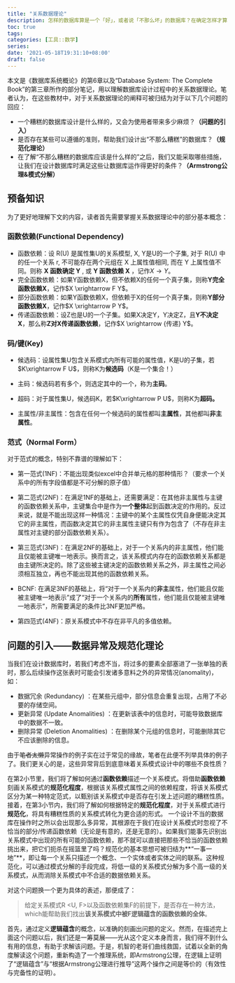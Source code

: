 ```yaml
---
title: "关系数据理论"
description: 怎样的数据库算是一个「好」，或者说「不那么坏」的数据库？在确定怎样才算「好」之后，数据库设计者又需要遵循哪些原则，才能使设计出的数据库尽可能具备这种「好」的性质？本文主要介绍了「数据关系理论」中的规范化理论以及 Armstrong 公理，用以回答这 2 个问题。
toc: true
tags: 
categories: [工具::数学]
series:
date: '2021-05-18T19:31:10+08:00'
draft: false
---
```




本文是《数据库系统概论》的第6章以及“Database System: The Complete Book”的第三章所作的部分笔记，用以理解数据库设计过程中的关系数据理论。笔者认为，在这些教材中，对于关系数据理论的阐释可被归结为对于以下几个问题的回应：

- 一个糟糕的数据库设计是什么样的，又会为使用者带来多少麻烦？**（问题的引入）**
- 是否存在某些可以遵循的准则，帮助我们设计出“不那么糟糕”的数据库？**（规范化理论）**
- 在了解“不那么糟糕的数据库应该是什么样的”之后，我们又能采取哪些措施，让我们在设计数据库时满足这些让数据库运作得更好的条件？**（Armstrong公理&模式分解）**

## 预备知识

为了更好地理解下文的内容，读者首先需要掌握关系数据理论中的部分基本概念：

### 函数依赖(Functional Dependency) 	
- 函数依赖：设 R(U) 是属性集U的关系模型, X, Y是U的一个子集, 对于 R(U) 中的任一个关系 r, 不可能存在两个元组在 X 上属性值相同, 而在 Y 上属性值不同。则称 **X 函数确定 Y** , 或 **Y 函数依赖 X** ，记作$X \rightarrow  Y$。
- 完全函数依赖：如果Y函数依赖X，但不依赖X的任何一个真子集，则称**Y完全函数依赖X**，记作$X \xrightarrow F Y$。
- 部分函数依赖：如果Y函数依赖X，但依赖于X的任何一个真子集，则称**Y部分函数依赖X**，记作$X \xrightarrow P Y$。
- 传递函数依赖：设Z也是U的一个子集。如果X决定Y，Y决定Z，且**Y不决定X**，那么称**Z对X传递函数依赖**，记作$X \xrightarrow {传递} Y$。

### 码/键(Key)

- 候选码：设属性集U包含关系模式内所有可能的属性值，K是U的子集，若$K\xrightarrow F U$，则称K为**候选码**（K是一个集合！）

- 主码：候选码若有多个，则选定其中的一个，称为**主码**。

- 超码：对于属性集U，候选码K，若$K\xrightarrow P U$，则称K为**超码。**

- 主属性/非主属性：包含在任何一个候选码的属性都叫**主属性**，其他都叫**非主属性**。

### 范式（Normal Form）

对于范式的概念，特别不靠谱的理解如下：

- 第一范式(1NF)：不能出现类似excel中合并单元格的那种情形？（要求一个关系中的所有字段值都是不可分解的原子值）

- 第二范式(2NF)：在满足1NF的基础上，还需要满足：在其他非主属性与主键的函数依赖关系中，主键集合中是作为**一个整体**起到函数决定的作用的。反过来说，就是不能出现这样一种情况：主键中的某个主属性仅凭自身便能决定其它的非主属性，而函数决定其它的非主属性主键只有作为包含了（不存在非主属性对主键的部分函数依赖关系）。

- 第三范式(3NF)：在满足2NF的基础上，对于一个关系内的非主属性，他们能且仅能被主键唯一地表示。换而言之，该关系模式内存在的函数依赖关系都是由主键所决定的。除了这些被主键决定的函数依赖关系之外，非主属性之间必须相互独立，再也不能出现其他的函数依赖关系。
- BCNF: 在满足3NF的基础上，将“对于一个关系内的**非主**属性，他们能且仅能被主键唯一地表示”成了“对于一个关系内的**所有**属性，他们能且仅能被主键唯一地表示”，所需要满足的条件比3NF更加严格。

- 第四范式(4NF)：原关系模式中不存在非平凡的多值依赖。

## 问题的引入——数据异常及规范化理论

当我们在设计数据库时，若我们考虑不当，将过多的要素全部塞进了一张单独的表时，那么后续操作这张表时可能会引发诸多意料之外的异常情况(anomality)，如：

- 数据冗余 (Redundancy) ：在某些元组中，部分信息会重复出现，占用了不必要的存储空间。
- 更新异常 (Update Anomalities) ：在更新该表中的信息时，可能导致数据库中的数据不一致。
- 删除异常 (Deletion Anomalities) ：在删除某个元组的信息时，可能删除其它不应该删除的信息。

由于<del>笔者太懒</del>异常操作的例子实在过于常见的缘故，笔者在此便不列举具体的例子了。我们更关心的是，这些异常背后到底意味着关系模式设计中的哪些不良性质？

在第2小节里，我们将了解如何通过**函数依赖**描述一个关系模式。将借助**函数依赖**刻画关系模式的**规范化程度**，根据该关系模式属性之间的依赖程度，将该关系模式区分为某一种特定范式，以甄别该关系模式中是否存在引发上述问题的糟糕性质。接着，在第3小节内，我们将了解如何根据特定的**规范化程度**，对于关系模式进行**规范化**，将具有糟糕性质的关系模式转化为更合适的形式。
一个设计不当的数据库在操作时之所以会出现那么多异常，其根源在于我们在设计关系模式时忽视了不恰当的部分/传递函数依赖（无论是有意的，还是无意的）。如果我们能事先识别出关系模式中出现的所有可能的函数依赖，那不就可以直接把那些不恰当的函数依赖挑出来，把它们扼杀在摇篮里了吗？规范化的基本思想可被归结为**“一事一地”**，即让每一个关系只描述一个概念、一个实体或者实体之间的联系。这种规范化，可以通过模式分解的手段完成，将低一级的关系模式分解为多个高一级的关系模式，从而消除关系模式中不合适的数据依赖关系。

对这个问题换一个更为具体的表述，那便成了：

> 给定关系模式R <U, F>以及函数依赖集F的前提下，是否存在一种方法，which能帮助我们找出<b>该关系模式中被F逻辑蕴含的函数依赖的全体</b>。

首先，通过定义**逻辑蕴含**的概念，以准确的刻画出问题的定义。然而，在描述完上面这个问题以后，我们还是一筹莫展——光从这个定义本身而言，我们得不到什么有用的信息，有助于求解该问题。于是，机智的老哥们曲线救国，试着以全新的角度解读这个问题，重新构造了一个推理系统，即Armstrong公理，在逻辑上证明了“逻辑蕴含”与“根据Armstrong公理进行推导”这两个操作之间是等价的（有效性与完备性的证明）。
